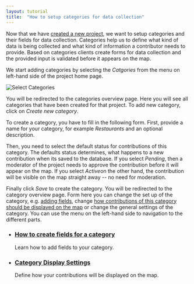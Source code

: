 ```yaml
---
layout: tutorial
title:  "How to setup categories for data collection"
---
```


Now that we have [created a new project](how-to-create-project.html), we want to setup categories and their fields for data collection. Categories help us to define what kind of data is being collected and what kind of information a contributor needs to provide. Based on categories clients create forms for data collection and the provided input is validated before it appears on the map.

We start adding categories by selecting the _Catgories_ from the menu on left-hand side of the project home page.

![Select Categories](img/how-to-setup-categories-01.png)

You will be redirected to the categories overview page. Here you will see all categories that have been created for that project. To add new category, click on _Create new category_.

To create a category, you have to fill in the following form. First, provide a name for your category, for example _Restaurants_ and an optional description.

Then, you need to select the default status for contributions of this category. The defaults status determines, what happens to a new contribution when its saved to the database. If you select *Pending*, then a moderator of the project needs to approve the contribution before it will appear on the map. If you select *Active*on the other hand, the contribution will be visible on the map straight away -- no need for moderation.

Finally click *Save* to create the category. You will be redirected to the category overview page. Form here you can change the set up of the category, e.g. [adding fields](how-to-create-field.html), change [how contributions of this category should be displayed on the map](category-display-settings.html) or change the general settings of the category. You can use the menu on the left-hand side to navigation to the different parts.

<div class="info-box alert alert-success">
    <i class="fa fa-check-square-o"></i>
    <div>
        <ul class="tutorial-links">
            <li>
                <h3><a href="how-to-create-field.html">How to create fields for a category</a></h3>
                <p>Learn how to add fields to your category.</p>
            </li>
            <li>
                <h3><a href="category-display-settings.html">Category Display Settings</a></h3>
                <p>Define how your contributions will be displayed on the map.</p>
            </li>
        </ul>
    </div>
</div>
